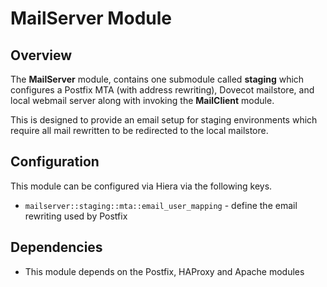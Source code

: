 # MailServer Module

## Overview

The **MailServer** module, contains one submodule called
**staging** which configures a Postfix MTA (with address rewriting),
Dovecot mailstore, and local webmail server along with invoking the
**MailClient** module.

This is designed to provide an email setup for staging environments
which require all mail rewritten to be redirected to the local
mailstore.

## Configuration

This module can be configured via Hiera via the following keys.

* `mailserver::staging::mta::email_user_mapping` - define the email
  rewriting used by Postfix

## Dependencies

* This module depends on the Postfix, HAProxy and Apache modules
